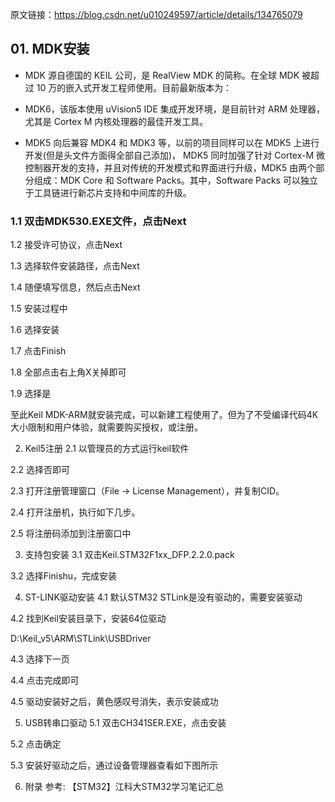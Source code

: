 原文链接：https://blog.csdn.net/u010249597/article/details/134765079

## 01. MDK安装
+ MDK 源自德国的 KEIL 公司，是 RealView MDK 的简称。在全球 MDK 被超过 10 万的嵌入式开发工程师使用。目前最新版本为：

+ MDK6，该版本使用 uVision5 IDE 集成开发环境，是目前针对 ARM 处理器，尤其是 Cortex M 内核处理器的最佳开发工具。

+ MDK5 向后兼容 MDK4 和 MDK3 等，以前的项目同样可以在 MDK5 上进行开发(但是头文件方面得全部自己添加)， MDK5 同时加强了针对 Cortex-M 微控制器开发的支持，并且对传统的开发模式和界面进行升级，MDK5 由两个部分组成：MDK Core 和 Software Packs。其中，Software Packs 可以独立于工具链进行新芯片支持和中间库的升级。

### 1.1 双击MDK530.EXE文件，点击Next


1.2 接受许可协议，点击Next


1.3 选择软件安装路径，点击Next


1.4 随便填写信息，然后点击Next


1.5 安装过程中


1.6 选择安装



1.7 点击Finish


1.8 全部点击右上角X关掉即可


1.9 选择是


至此Keil MDK-ARM就安装完成，可以新建工程使用了。但为了不受编译代码4K大小限制和用户体验，就需要购买授权，或注册。

02. Keil5注册
2.1 以管理员的方式运行keil软件


2.2 选择否即可


2.3 打开注册管理窗口（File -> License Management），并复制CID。


2.4 打开注册机，执行如下几步。


2.5 将注册码添加到注册窗口中


03. 支持包安装
3.1 双击Keil.STM32F1xx_DFP.2.2.0.pack


3.2 选择Finishu，完成安装


04. ST-LINK驱动安装
4.1 默认STM32 STLink是没有驱动的，需要安装驱动


4.2 找到Keil安装目录下，安装64位驱动

D:\Keil_v5\ARM\STLink\USBDriver


4.3 选择下一页



4.4 点击完成即可


4.5 驱动安装好之后，黄色感叹号消失，表示安装成功



05. USB转串口驱动
5.1 双击CH341SER.EXE，点击安装



5.2 点击确定



5.3 安装好驱动之后，通过设备管理器查看如下图所示



06. 附录
参考: 【STM32】江科大STM32学习笔记汇总
